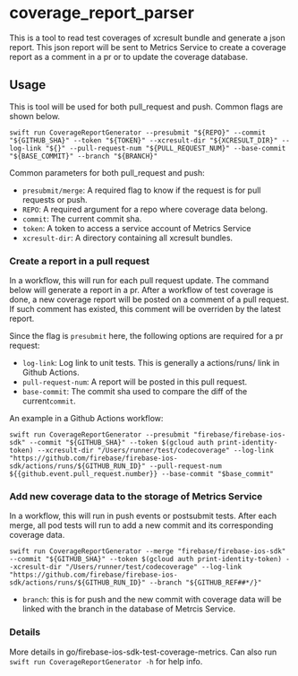 # coverage_report_parser

This is a tool to read test coverages of xcresult bundle and generate a json report. This json report will be sent to Metrics Service to create a coverage report as a comment in a pr or to update the coverage database.

## Usage

This is tool will be used for both pull_request and push. Common flags are shown below.

```
swift run CoverageReportGenerator --presubmit "${REPO}" --commit "${GITHUB_SHA}" --token "${TOKEN}" --xcresult-dir "${XCRESULT_DIR}" --log-link "${}" --pull-request-num "${PULL_REQUEST_NUM}" --base-commit "${BASE_COMMIT}" --branch "${BRANCH}"
```
Common parameters for both pull_request and push:
- `presubmit/merge`: A required flag to know if the request is for pull requests or push.
- `REPO`: A required argument for a repo where coverage data belong.
- `commit`: The current commit sha. 
- `token`: A token to access a service account of Metrics Service
- `xcresult-dir`: A directory containing all xcresult bundles.

### Create a report in a pull request

In a workflow, this will run for each pull request update. The command below will generate a report in a pr. After a workflow of test coverage is done, a new coverage report will be posted on a comment of a pull request. If such comment has existed, this comment will be overriden by the latest report.

Since the flag is `presubmit` here, the following options are required for a pr request:
- `log-link`: Log link to unit tests. This is generally a actions/runs/ link in Github Actions.
- `pull-request-num`: A report will be posted in this pull request.
- `base-commit`: The commit sha used to compare the diff of the current`commit`.

An example in a Github Actions workflow:
```
swift run CoverageReportGenerator --presubmit "firebase/firebase-ios-sdk" --commit "${GITHUB_SHA}" --token $(gcloud auth print-identity-token) --xcresult-dir "/Users/runner/test/codecoverage" --log-link "https://github.com/firebase/firebase-ios-sdk/actions/runs/${GITHUB_RUN_ID}" --pull-request-num ${{github.event.pull_request.number}} --base-commit "$base_commit"

```

### Add new coverage data to the storage of Metrics Service

In a workflow, this will run in push events or postsubmit tests. After each merge, all pod tests will run to add a new commit and its corresponding coverage data.
```
swift run CoverageReportGenerator --merge "firebase/firebase-ios-sdk" --commit "${GITHUB_SHA}" --token $(gcloud auth print-identity-token) --xcresult-dir "/Users/runner/test/codecoverage" --log-link "https://github.com/firebase/firebase-ios-sdk/actions/runs/${GITHUB_RUN_ID}" --branch "${GITHUB_REF##*/}"
```
- `branch`: this is for push and the new commit with coverage data will be linked with the branch in the database of Metrcis Service.

### Details

More details in go/firebase-ios-sdk-test-coverage-metrics. Can also run `swift run CoverageReportGenerator -h` for help info.
